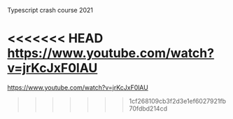 Typescript crash course 2021

<<<<<<< HEAD
https://www.youtube.com/watch?v=jrKcJxF0lAU
=======
https://www.youtube.com/watch?v=jrKcJxF0lAU
>>>>>>> 1cf268109cb3f2d3e1ef6027921fb70fdbd214cd

